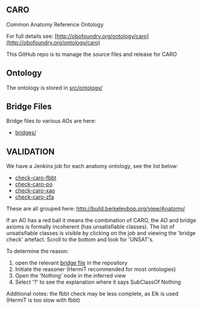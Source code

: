 ## CARO

Common Anatomy Reference Ontology

For full details see: [http://obofoundry.org/ontology/caro](http://obofoundry.org/ontology/caro)

This GitHub repo is to manage the source files and release for CARO

## Ontology 

The ontology is stored in [src/ontology/](src/ontology/)

## Bridge Files

Bridge files to various AOs are here:

 * [bridges/](https://github.com/obophenotype/caro/tree/master/src/ontology/bridges)

## VALIDATION

We have a Jenkins job for each anatomy ontology, see the list below:

 * [check-caro-fbbt](http://build.berkeleybop.org/job/check-caro-fbbt)
 * [check-caro-po](http://build.berkeleybop.org/job/check-caro-po)
 * [check-caro-xao](http://build.berkeleybop.org/job/check-caro-xao)
 * [check-caro-zfa](http://build.berkeleybop.org/job/check-caro-zfa)

These are all grouped here: http://build.berkeleybop.org/view/Anatomy/

If an AO has a red ball it means the combination of CARO, the AO and
bridge axioms is formally incoherent (has unsatisfiable classes). The
list of unsatisfiable classes is visible by clicking on the job and
viewing the 'bridge check' artefact. Scroll to the bottom and look for
'UNSAT's.

To determine the reason:

1. open the relevant [bridge file](https://github.com/obophenotype/caro/tree/master/src/ontology/bridges) in the repository
2. Initiate the reasoner (HermiT recommended for most ontologies)
3. Open the 'Nothing' node in the inferred view
4. Select '?' to see the explanation where it says SubClassOf Nothing

Additional notes: the fbbt check may be less complete, as Elk is used (HermiT is too slow with fbbt)

